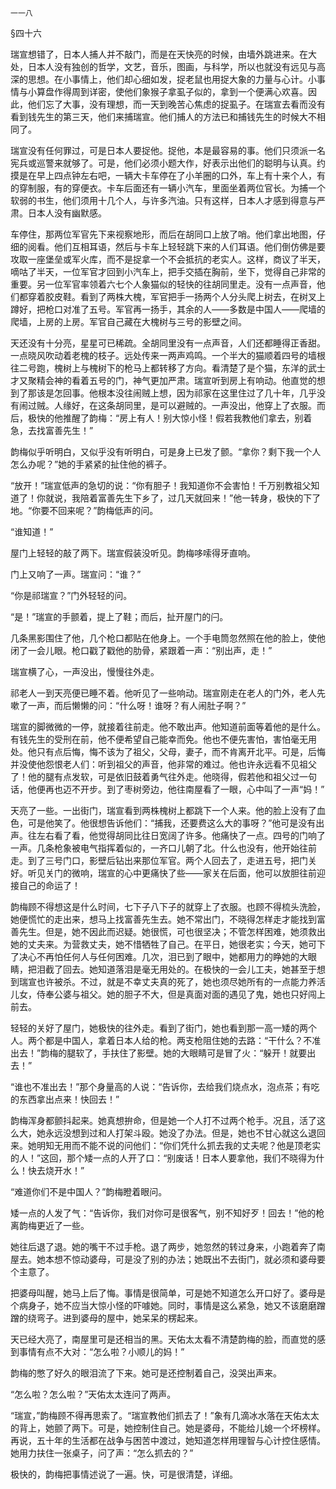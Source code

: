     一一八 

   §四十六

   瑞宣想错了，日本人捕人并不敲门，而是在天快亮的时候，由墙外跳进来。在大处，日本人没有独创的哲学，文艺，音乐，图画，与科学，所以也就没有远见与高深的思想。在小事情上，他们却心细如发，捉老鼠也用捉大象的力量与心计。小事情与小算盘作得周到详密，使他们象猴子拿虱子似的，拿到一个便满心欢喜。因此，他们忘了大事，没有理想，而一天到晚苦心焦虑的捉虱子。在瑞宣去看而没有看到钱先生的第三天，他们来捕瑞宣。他们捕人的方法已和捕钱先生的时候大不相同了。

   瑞宣没有任何罪过，可是日本人要捉他。捉他，本是最容易的事。他们只须派一名宪兵或巡警来就够了。可是，他们必须小题大作，好表示出他们的聪明与认真。约摸是在早上四点钟左右吧，一辆大卡车停在了小羊圈的口外，车上有十来个人，有的穿制服，有的穿便衣。卡车后面还有一辆小汽车，里面坐着两位官长。为捕一个软弱的书生，他们须用十几个人，与许多汽油。只有这样，日本人才感到得意与严肃。日本人没有幽默感。

   车停住，那两位军官先下来视察地形，而后在胡同口上放了哨。他们拿出地图，仔细的阅看。他们互相耳语，然后与卡车上轻轻跳下来的人们耳语。他们倒仿佛是要攻取一座堡垒或军火库，而不是捉拿一个不会抵抗的老实人。这样，商议了半天，嘀咕了半天，一位军官才回到小汽车上，把手交插在胸前，坐下，觉得自己非常的重要。另一位军官率领着六七个人象猫似的轻快的往胡同里走。没有一点声音，他们都穿着胶皮鞋。看到了两株大槐，军官把手一扬两个人分头爬上树去，在树叉上蹲好，把枪口对准了五号。军官再一扬手，其余的人——多数是中国人——爬墙的爬墙，上房的上房。军官自己藏在大槐树与三号的影壁之间。

   天还没有十分亮，星星可已稀疏。全胡同里没有一点声音，人们还都睡得正香甜。一点晓风吹动着老槐的枝子。远处传来一两声鸡鸣。一个半大的猫顺着四号的墙根往二号跑，槐树上与槐树下的枪马上都转移了方向。看清楚了是个猫，东洋的武士才又聚精会神的看着五号的门，神气更加严肃。瑞宣听到房上有响动。他直觉的想到了那该是怎回事。他根本没往闹贼上想，因为祁家在这里住过了几十年，几乎没有闹过贼。人缘好，在这条胡同里，是可以避贼的。一声没出，他穿上了衣服。而后，极快的他推醒了韵梅：“房上有人！别大惊小怪！假若我教他们拿去，别着急，去找富善先生！”

   韵梅似乎听明白，又似乎没有听明白，可是身上已发了颤。“拿你？剩下我一个人怎么办呢？”她的手紧紧的扯住他的裤子。

   “放开！”瑞宣低声的急切的说：“你有胆子！我知道你不会害怕！千万别教祖父知道了！你就说，我陪着富善先生下乡了，过几天就回来！”他一转身，极快的下了地。“你要不回来呢？”韵梅低声的问。

   “谁知道！”

   屋门上轻轻的敲了两下。瑞宣假装没听见。韵梅哆嗦得牙直响。

   门上又响了一声。瑞宣问：“谁？”

   “你是祁瑞宣？”门外轻轻的问。

   “是！”瑞宣的手颤着，提上了鞋；而后，扯开屋门的闩。

   几条黑影围住了他，几个枪口都贴在他身上。一个手电筒忽然照在他的脸上，使他闭了一会儿眼。枪口戳了戳他的肋骨，紧跟着一声：“别出声，走！”

   瑞宣横了心，一声没出，慢慢往外走。

   祁老人一到天亮便已睡不着。他听见了一些响动。瑞宣刚走在老人的门外，老人先嗽了一声，而后懒懒的问：“什么呀！谁呀？有人闹肚子啊？”

   瑞宣的脚微微的一停，就接着往前走。他不敢出声。他知道前面等着他的是什么。有钱先生的受刑在前，他不便希望自己能幸而免。他也不便先害怕，害怕毫无用处。他只有点后悔，悔不该为了祖父，父母，妻子，而不肯离开北平。可是，后悔并没使他怨恨老人们：听到祖父的声音，他非常的难过。他也许永远看不见祖父了！他的腿有点发软，可是依旧鼓着勇气往外走。他晓得，假若他和祖父过一句话，他便再也迈不开步。到了枣树旁边，他往南屋看了一眼，心中叫了一声“妈！”

   天亮了一些。一出街门，瑞宣看到两株槐树上都跳下一个人来。他的脸上没有了血色，可是他笑了。他很想告诉他们：“捕我，还要费这么大的事呀？”他可是没有出声。往左右看了看，他觉得胡同比往日宽阔了许多。他痛快了一点。四号的门响了一声。几条枪象被电气指挥着似的，一齐口儿朝了北。什么也没有，他开始往前走。到了三号门口，影壁后钻出来那位军官。两个人回去了，走进五号，把门关好。听见关门的微响，瑞宣的心中更痛快了些——家关在后面，他可以放胆往前迎接自己的命运了！

   韵梅顾不得想这是什么时间，七下子八下子的就穿上了衣服。也顾不得梳头洗脸，她便慌忙的走出来，想马上找富善先生去。她不常出门，不晓得怎样走才能找到富善先生。但是，她不因此而迟疑。她很慌，可也很坚决；不管怎样困难，她须救出她的丈夫来。为营救丈夫，她不惜牺牲了自己。在平日，她很老实；今天，她可下了决心不再怕任何人与任何困难。几次，泪已到了眼中，她都用力的睁她的大眼睛，把泪截了回去。她知道落泪是毫无用处的。在极快的一会儿工夫，她甚至于想到瑞宣也许被杀。不过，就是不幸丈夫真的死了，她也须尽她所有的一点能力养活儿女，侍奉公婆与祖父。她的胆子不大，但是真面对面的遇见了鬼，她也只好闯上前去。

   轻轻的关好了屋门，她极快的往外走。看到了街门，她也看到那一高一矮的两个人。两个都是中国人，拿着日本人给的枪。两支枪阻住她的去路：“干什么？不准出去！”韵梅的腿软了，手扶住了影壁。她的大眼睛可是冒了火：“躲开！就要出去！”

   “谁也不准出去！”那个身量高的人说：“告诉你，去给我们烧点水，泡点茶；有吃的东西拿出点来！快回去！”

   韵梅浑身都颤抖起来。她真想拚命，但是她一个人打不过两个枪手。况且，活了这么大，她永远没想到过和人打架斗殴。她没了办法。但是，她也不甘心就这么退回来。她明知无用而不能不说的问他们：“你们凭什么抓去我的丈夫呢？他是顶老实的人！”这回，那个矮一点的人开了口：“别废话！日本人要拿他，我们不晓得为什么！快去烧开水！”

   “难道你们不是中国人？”韵梅瞪着眼问。

   矮一点的人发了气：“告诉你，我们对你可是很客气，别不知好歹！回去！”他的枪离韵梅更近了一些。

   她往后退了退。她的嘴干不过手枪。退了两步，她忽然的转过身来，小跑着奔了南屋去。她本想不惊动婆母，可是没了别的办法；她既出不去街门，就必须和婆母要个主意了。

   把婆母叫醒，她马上后了悔。事情是很简单，可是她不知道怎么开口好了。婆母是个病身子，她不应当大惊小怪的吓噱她。同时，事情是这么紧急，她又不该磨磨蹭蹭的绕弯子。进到婆母的屋中，她呆呆的楞起来。

   天已经大亮了，南屋里可是还相当的黑。天佑太太看不清楚韵梅的脸，而直觉的感到事情有点不大对：“怎么啦？小顺儿的妈！”

   韵梅的憋了好久的眼泪流了下来。她可是还控制着自己，没哭出声来。

   “怎么啦？怎么啦？”天佑太太连问了两声。

   “瑞宣，”韵梅顾不得再思索了。“瑞宣教他们抓去了！”象有几滴冰水落在天佑太太的背上，她颤了两下。可是，她控制住自己。她是婆母，不能给儿媳一个坏榜样。再说，五十年的生活都在战争与困苦中渡过，她知道怎样用理智与心计控住感情。她用力扶住一张桌子，问了声：“怎么抓去的？”

   极快的，韵梅把事情述说了一遍。快，可是很清楚，详细。

